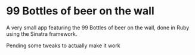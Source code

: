 # 99 Bottles of beer on the wall

A very small app featuring the 99 Bottles of beer on the wall, done in Ruby using the Sinatra framework.

Pending some tweaks to actually make it work